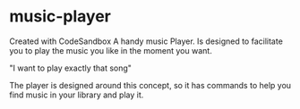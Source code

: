 # music-player
Created with CodeSandbox
A handy music Player. Is designed to facilitate you to play the music you like in the moment you want.

"I want to play exactly that song"

The player is designed around this concept, so it has commands to help you find music in your library and play it.

